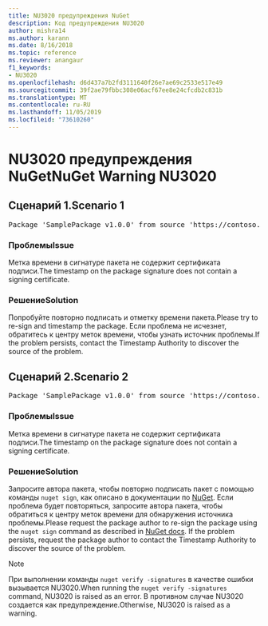 ```yaml
---
title: NU3020 предупреждения NuGet
description: Код предупреждения NU3020
author: mishra14
ms.author: karann
ms.date: 8/16/2018
ms.topic: reference
ms.reviewer: anangaur
f1_keywords:
- NU3020
ms.openlocfilehash: d6d437a7b2fd3111640f26e7ae69c2533e517e49
ms.sourcegitcommit: 39f2ae79fbbc308e06acf67ee8e24cfcdb2c831b
ms.translationtype: MT
ms.contentlocale: ru-RU
ms.lasthandoff: 11/05/2019
ms.locfileid: "73610260"
---
```

# <a name="nuget-warning-nu3020"></a><span data-ttu-id="e87c8-103">NU3020 предупреждения NuGet</span><span class="sxs-lookup"><span data-stu-id="e87c8-103">NuGet Warning NU3020</span></span>

## <a name="scenario-1"></a><span data-ttu-id="e87c8-104">Сценарий 1.</span><span class="sxs-lookup"><span data-stu-id="e87c8-104">Scenario 1</span></span>

<pre>Package 'SamplePackage v1.0.0' from source 'https://contoso.com/index.json': The timestamp does not have a signing certificate.</pre>

### <a name="issue"></a><span data-ttu-id="e87c8-105">Проблемы</span><span class="sxs-lookup"><span data-stu-id="e87c8-105">Issue</span></span>

<span data-ttu-id="e87c8-106">Метка времени в сигнатуре пакета не содержит сертификата подписи.</span><span class="sxs-lookup"><span data-stu-id="e87c8-106">The timestamp on the package signature does not contain a signing certificate.</span></span>


### <a name="solution"></a><span data-ttu-id="e87c8-107">Решение</span><span class="sxs-lookup"><span data-stu-id="e87c8-107">Solution</span></span>

<span data-ttu-id="e87c8-108">Попробуйте повторно подписать и отметку времени пакета.</span><span class="sxs-lookup"><span data-stu-id="e87c8-108">Please try to re-sign and timestamp the package.</span></span> <span data-ttu-id="e87c8-109">Если проблема не исчезнет, обратитесь к центру меток времени, чтобы узнать источник проблемы.</span><span class="sxs-lookup"><span data-stu-id="e87c8-109">If the problem persists, contact the Timestamp Authority to discover the source of the problem.</span></span>



## <a name="scenario-2"></a><span data-ttu-id="e87c8-110">Сценарий 2.</span><span class="sxs-lookup"><span data-stu-id="e87c8-110">Scenario 2</span></span>

<pre>Package 'SamplePackage v1.0.0' from source 'https://contoso.com/index.json': The primary signature's timestamp does not have a signing certificate.</pre>

### <a name="issue"></a><span data-ttu-id="e87c8-111">Проблемы</span><span class="sxs-lookup"><span data-stu-id="e87c8-111">Issue</span></span>

<span data-ttu-id="e87c8-112">Метка времени в сигнатуре пакета не содержит сертификата подписи.</span><span class="sxs-lookup"><span data-stu-id="e87c8-112">The timestamp on the package signature does not contain a signing certificate.</span></span>


### <a name="solution"></a><span data-ttu-id="e87c8-113">Решение</span><span class="sxs-lookup"><span data-stu-id="e87c8-113">Solution</span></span>

<span data-ttu-id="e87c8-114">Запросите автора пакета, чтобы повторно подписать пакет с помощью команды `nuget sign`, как описано в документации по [NuGet](https://docs.microsoft.com/nuget/create-packages/sign-a-package). Если проблема будет повторяться, запросите автора пакета, чтобы обратиться к центру меток времени для обнаружения источника проблемы.</span><span class="sxs-lookup"><span data-stu-id="e87c8-114">Please request the package author to re-sign the package using the `nuget sign` command as described in [NuGet docs](https://docs.microsoft.com/nuget/create-packages/sign-a-package). If the problem persists, request the package author to contact the Timestamp Authority to discover the source of the problem.</span></span>


> [!Note]
> <span data-ttu-id="e87c8-115">При выполнении команды `nuget verify -signatures` в качестве ошибки вызывается NU3020.</span><span class="sxs-lookup"><span data-stu-id="e87c8-115">When running the `nuget verify -signatures` command, NU3020 is raised as an error.</span></span> <span data-ttu-id="e87c8-116">В противном случае NU3020 создается как предупреждение.</span><span class="sxs-lookup"><span data-stu-id="e87c8-116">Otherwise, NU3020 is raised as a warning.</span></span>